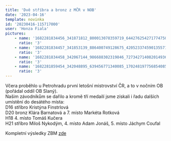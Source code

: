 ```yaml
---
title: 'Dvě stříbra a bronz z MČR v NOB'
date: '2023-04-16'
template: novinka
id: '20230416-115717000'
user: 'Honza Fiala'
pictures:
    - name: '1682281834456_341871812_800013078359719_644276254271774750_n.jpg'
      ratio: '3'
    - name: '1682281834457_341853139_886400749128675_4205233745901355711_n.jpg'
      ratio: '3'
    - name: '1682281834458_342067144_986688302319846_7273427140820149362_n.jpg'
      ratio: '3'
    - name: '1682281859454_342048895_639456771340085_1702481977568540852_n.jpg'
      ratio: '3'
---
```

Včera proběhlo u Petrohradu první letošní mistrovství ČR, a to v nočním OB (pořádal oddíl OB Slaný).  
Našim závodníkům se dařilo a kromě tří medailí jsme získali i řadu dalších umístění do desátého místa:  
D16 stříbro Kristýna Finstrlová  
D20 bronz Klára Barnatová a 7. místo Markéta Rotková  
H18 4. místo Tomáš Kučera  
H21 stříbro Miloš Nykodým, 4. místo Adam Jonáš, 5. místo Jáchym Coufal

Kompletní výsledky ZBM [zde](https://oris.orientacnisporty.cz/Vysledky?id=6803&amp;club=ZBM)
